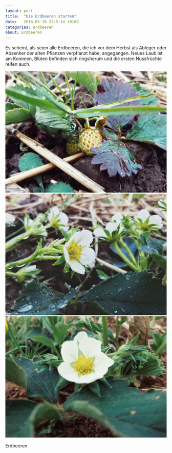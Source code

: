```yaml
---
layout: post
title:  "Die Erdbeeren starten"
date:   2016-05-10 22:5:14 +0100
categories: erdbeeren
about: Erdbeeren
---
```


Es scheint, als seien alle Erdbeeren, die ich vor dem Herbst als Ableger oder Absenker der alten Pflanzen verpflanzt habe, angegangen. Neues Laub ist am Kommen, Blüten befinden sich ringsherum und die ersten Nussfrüchte reifen auch.

<div class="post-image">
    <img src="img/erdbeere_01.jpeg" alt="Erdbeeren" />
</div>
<div class="post-image">
    <img src="img/erdbeere_02.jpeg" alt="Erdbeeren" />
</div>
<div class="post-image">
    <img src="img/erdbeere_03.jpeg" alt="Erdbeeren" />
    <p class="post-image-caption">Erdbeeren</p>
</div>
